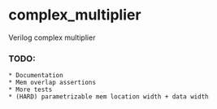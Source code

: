 # complex_multiplier
Verilog complex multiplier

###  TODO: 
    * Documentation
    * Mem overlap assertions 
    * More tests
    * (HARD) parametrizable mem location width + data width 